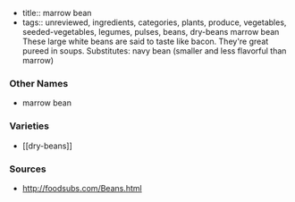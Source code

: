 - title:: marrow bean
- tags:: unreviewed, ingredients, categories, plants, produce, vegetables, seeded-vegetables, legumes, pulses, beans, dry-beans
marrow bean These large white beans are said to taste like bacon. They're great pureed in soups. Substitutes: navy bean (smaller and less flavorful than marrow)

### Other Names

* marrow bean

### Varieties

* [[dry-beans]]

### Sources
* http://foodsubs.com/Beans.html
